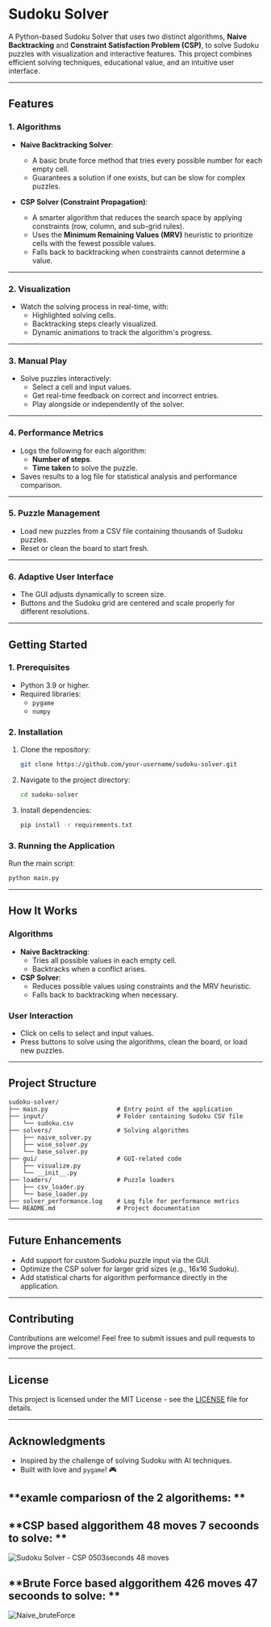 
# Sudoku Solver

A Python-based Sudoku Solver that uses two distinct algorithms, **Naive Backtracking** and **Constraint Satisfaction Problem (CSP)**, to solve Sudoku puzzles with visualization and interactive features. This project combines efficient solving techniques, educational value, and an intuitive user interface.

---

## **Features**

### **1. Algorithms**
- **Naive Backtracking Solver**:
  - A basic brute force method that tries every possible number for each empty cell.
  - Guarantees a solution if one exists, but can be slow for complex puzzles.

- **CSP Solver (Constraint Propagation)**:
  - A smarter algorithm that reduces the search space by applying constraints (row, column, and sub-grid rules).
  - Uses the **Minimum Remaining Values (MRV)** heuristic to prioritize cells with the fewest possible values.
  - Falls back to backtracking when constraints cannot determine a value.

---

### **2. Visualization**
- Watch the solving process in real-time, with:
  - Highlighted solving cells.
  - Backtracking steps clearly visualized.
  - Dynamic animations to track the algorithm's progress.

---

### **3. Manual Play**
- Solve puzzles interactively:
  - Select a cell and input values.
  - Get real-time feedback on correct and incorrect entries.
  - Play alongside or independently of the solver.

---

### **4. Performance Metrics**
- Logs the following for each algorithm:
  - **Number of steps**.
  - **Time taken** to solve the puzzle.
- Saves results to a log file for statistical analysis and performance comparison.

---

### **5. Puzzle Management**
- Load new puzzles from a CSV file containing thousands of Sudoku puzzles.
- Reset or clean the board to start fresh.

---

### **6. Adaptive User Interface**
- The GUI adjusts dynamically to screen size.
- Buttons and the Sudoku grid are centered and scale properly for different resolutions.

---

## **Getting Started**

### **1. Prerequisites**
- Python 3.9 or higher.
- Required libraries:
  - `pygame`
  - `numpy`

### **2. Installation**
1. Clone the repository:
   ```bash
   git clone https://github.com/your-username/sudoku-solver.git
   ```
2. Navigate to the project directory:
   ```bash
   cd sudoku-solver
   ```
3. Install dependencies:
   ```bash
   pip install -r requirements.txt
   ```

### **3. Running the Application**
Run the main script:
```bash
python main.py
```

---

## **How It Works**

### **Algorithms**
- **Naive Backtracking**:
  - Tries all possible values in each empty cell.
  - Backtracks when a conflict arises.
- **CSP Solver**:
  - Reduces possible values using constraints and the MRV heuristic.
  - Falls back to backtracking when necessary.

### **User Interaction**
- Click on cells to select and input values.
- Press buttons to solve using the algorithms, clean the board, or load new puzzles.

---

## **Project Structure**
```
sudoku-solver/
├── main.py                   # Entry point of the application
├── input/                    # Folder containing Sudoku CSV file
│   └── sudoku.csv
├── solvers/                  # Solving algorithms
│   ├── naive_solver.py
│   ├── wise_solver.py
│   └── base_solver.py
├── gui/                      # GUI-related code
│   ├── visualize.py
│   └── __init__.py
├── loaders/                  # Puzzle loaders
│   ├── csv_loader.py
│   └── base_loader.py
├── solver_performance.log    # Log file for performance metrics
└── README.md                 # Project documentation
```

---

## **Future Enhancements**
- Add support for custom Sudoku puzzle input via the GUI.
- Optimize the CSP solver for larger grid sizes (e.g., 16x16 Sudoku).
- Add statistical charts for algorithm performance directly in the application.

---

## **Contributing**
Contributions are welcome! Feel free to submit issues and pull requests to improve the project.

---

## **License**
This project is licensed under the MIT License - see the [LICENSE](LICENSE) file for details.

---

## **Acknowledgments**
- Inspired by the challenge of solving Sudoku with AI techniques.
- Built with love and `pygame`! 🎮

## **examle compariosn of the 2 algorithems: **
## **CSP based alggorithem 48 moves 7 secoonds to solve: **
![Sudoku Solver - CSP 0503seconds 48 moves](https://github.com/user-attachments/assets/c579add9-dd86-468f-89bf-1744df573e3e)

## **Brute Force based alggorithem 426 moves 47 secoonds to solve: **
![Naive_bruteForce](https://github.com/user-attachments/assets/f52b1c73-f1bf-4ff1-9b52-6daa035e1883)
